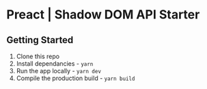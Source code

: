 # Preact | Shadow DOM API Starter

## Getting Started

1. Clone this repo
2. Install dependancies - `yarn`
3. Run the app locally - `yarn dev`
4. Compile the production build - `yarn build`
